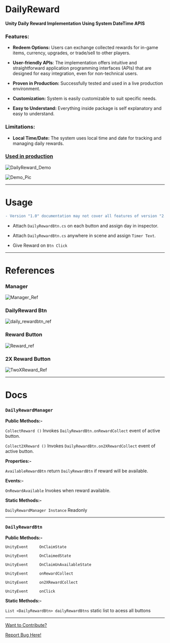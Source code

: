 # DailyReward
**Unity Daily Reward Implementation Using System DateTime APIS**


### Features:

- **Redeem Options:** Users can exchange collected rewards for in-game items, currency, upgrades, or trade/sell to other players.

- **User-friendly APIs**: The implementation offers intuitive and straightforward application programming interfaces (APIs) that are designed for easy integration, even for non-technical users.

- **Proven in Production:** Successfully tested and used in a live production environment.

- **Customization:** System is easily customizable to suit specific needs.

- **Easy to Understand:** Everything inside package is self explanatory and easy to understand. 

### Limitations:

- **Local Time/Date:** The system uses local time and date for tracking and managing daily rewards.
### [Used in production](https://play.google.com/store/apps/details?id=com.ga.superhero.skateboard.mini.car.racinggames)

![DailyReward_Demo](https://user-images.githubusercontent.com/78583049/195974892-01a2efec-b015-4309-b32d-7958232b8525.gif)

![Demo_Pic](https://user-images.githubusercontent.com/78583049/195978876-b1b4a5a6-738e-4550-ab4a-210ca1e54562.png)

***

# Usage

```diff
- Version "1.0" documentation may not cover all features of version "2.0" but still valuable to checkout. 
```

* Attach ```DailyRewardBtn.cs``` on each button and assign day in inspector.

* Attach ```DailyRewardBtn.cs``` anywhere in scene and assign ```Timer Text```.

* Give Reward on `Btn Click`

***

# References

### **Manager**
![Manager_Ref](https://user-images.githubusercontent.com/78583049/195892469-03ca1823-15f8-4d26-a77f-9e45e9a471ce.jpg)

### **DailyReward Btn**
![daily_rewardbtn_ref](https://user-images.githubusercontent.com/78583049/195967242-9bde2064-2957-4b56-8837-ec5dd332be68.jpg)

### **Reward Button**
![Reward_ref](https://user-images.githubusercontent.com/78583049/195892951-3045e0b4-9b66-4617-b846-c7971413f24f.jpg)

### **2X Reward Button**
![TwoXReward_Ref](https://user-images.githubusercontent.com/78583049/195893083-6c8450b0-d916-44a8-9cae-5e9ebf715f59.jpg)

***

# Docs


### ```DailyRewardManager```
     
**Public Methods:-**

  ```CollectReward ()``` Invokes ```DailyRewardBtn.onRewardCollect``` event of active button.

  ```Collect2XReward ()``` Invokes ```DailyRewardBtn.on2XRewardCollect``` event of active button.
 
**Properties:-** 

  ```AvailableRewardBtn``` return `DailyRewardBtn` if reward will be available.

**Events:-**

  ```OnRewardAvailable``` Invokes when reward available.

**Static Methods:-**

  ```DailyRewardManager Instance``` Readonly

***

### ```DailyRewardBtn```

**Public Methods:-**

```UnityEvent     OnClaimState```

```UnityEvent     OnClaimedState```

```UnityEvent     OnClaimUnAvailableState```

```UnityEvent     onRewardCollect```

```UnityEvent     on2XRewardCollect```

```UnityEvent     onClick```


**Static Methods:-**

```List <DailyRewardBtn> dailyRewardBtns``` static list to acess all buttons

***

[Want to Contribute?](https://github.com/Zain-ul-din/DailyReward/blob/master/Scripts/Internal/DailyRewardInternal.cs)

[Report Bug Here!](https://github.com/Zain-ul-din/DailyReward/issues)

